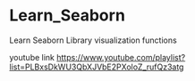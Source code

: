 # Learn_Seaborn
Learn Seaborn Library visualization functions

youtube link
https://www.youtube.com/playlist?list=PLBxsDkWU3QbXJVbE2PXoloZ_rufQz3atg
